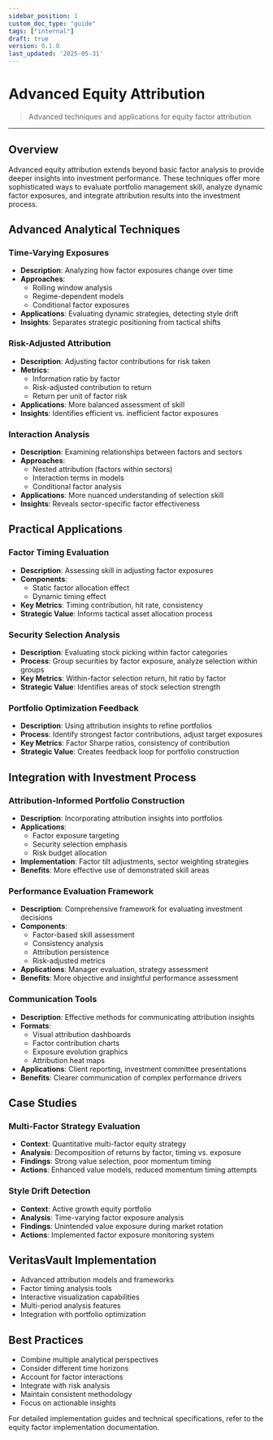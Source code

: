 ```yaml
---
sidebar_position: 1
custom_doc_type: "guide"
tags: ["internal"]
draft: true
version: 0.1.0
last_updated: '2025-05-31'
---
```


# Advanced Equity Attribution

> Advanced techniques and applications for equity factor attribution

---

## Overview

Advanced equity attribution extends beyond basic factor analysis to provide deeper insights into investment performance. These techniques offer more sophisticated ways to evaluate portfolio management skill, analyze dynamic factor exposures, and integrate attribution results into the investment process.

## Advanced Analytical Techniques

### Time-Varying Exposures

* **Description**: Analyzing how factor exposures change over time
* **Approaches**:
  * Rolling window analysis
  * Regime-dependent models
  * Conditional factor exposures
* **Applications**: Evaluating dynamic strategies, detecting style drift
* **Insights**: Separates strategic positioning from tactical shifts

### Risk-Adjusted Attribution

* **Description**: Adjusting factor contributions for risk taken
* **Metrics**:
  * Information ratio by factor
  * Risk-adjusted contribution to return
  * Return per unit of factor risk
* **Applications**: More balanced assessment of skill
* **Insights**: Identifies efficient vs. inefficient factor exposures

### Interaction Analysis

* **Description**: Examining relationships between factors and sectors
* **Approaches**:
  * Nested attribution (factors within sectors)
  * Interaction terms in models
  * Conditional factor analysis
* **Applications**: More nuanced understanding of selection skill
* **Insights**: Reveals sector-specific factor effectiveness

## Practical Applications

### Factor Timing Evaluation

* **Description**: Assessing skill in adjusting factor exposures
* **Components**:
  * Static factor allocation effect
  * Dynamic timing effect
* **Key Metrics**: Timing contribution, hit rate, consistency
* **Strategic Value**: Informs tactical asset allocation process

### Security Selection Analysis

* **Description**: Evaluating stock picking within factor categories
* **Process**: Group securities by factor exposure, analyze selection within groups
* **Key Metrics**: Within-factor selection return, hit ratio by factor
* **Strategic Value**: Identifies areas of stock selection strength

### Portfolio Optimization Feedback

* **Description**: Using attribution insights to refine portfolios
* **Process**: Identify strongest factor contributions, adjust target exposures
* **Key Metrics**: Factor Sharpe ratios, consistency of contribution
* **Strategic Value**: Creates feedback loop for portfolio construction

## Integration with Investment Process

### Attribution-Informed Portfolio Construction

* **Description**: Incorporating attribution insights into portfolios
* **Applications**:
  * Factor exposure targeting
  * Security selection emphasis
  * Risk budget allocation
* **Implementation**: Factor tilt adjustments, sector weighting strategies
* **Benefits**: More effective use of demonstrated skill areas

### Performance Evaluation Framework

* **Description**: Comprehensive framework for evaluating investment decisions
* **Components**:
  * Factor-based skill assessment
  * Consistency analysis
  * Attribution persistence
  * Risk-adjusted metrics
* **Applications**: Manager evaluation, strategy assessment
* **Benefits**: More objective and insightful performance assessment

### Communication Tools

* **Description**: Effective methods for communicating attribution insights
* **Formats**:
  * Visual attribution dashboards
  * Factor contribution charts
  * Exposure evolution graphics
  * Attribution heat maps
* **Applications**: Client reporting, investment committee presentations
* **Benefits**: Clearer communication of complex performance drivers

## Case Studies

### Multi-Factor Strategy Evaluation

* **Context**: Quantitative multi-factor equity strategy
* **Analysis**: Decomposition of returns by factor, timing vs. exposure
* **Findings**: Strong value selection, poor momentum timing
* **Actions**: Enhanced value models, reduced momentum timing attempts

### Style Drift Detection

* **Context**: Active growth equity portfolio
* **Analysis**: Time-varying factor exposure analysis
* **Findings**: Unintended value exposure during market rotation
* **Actions**: Implemented factor exposure monitoring system

## VeritasVault Implementation

* Advanced attribution models and frameworks
* Factor timing analysis tools
* Interactive visualization capabilities
* Multi-period analysis features
* Integration with portfolio optimization

## Best Practices

* Combine multiple analytical perspectives
* Consider different time horizons
* Account for factor interactions
* Integrate with risk analysis
* Maintain consistent methodology
* Focus on actionable insights

For detailed implementation guides and technical specifications, refer to the equity factor implementation documentation.
